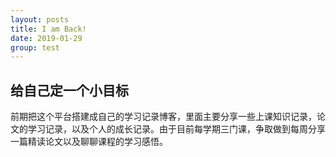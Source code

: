 ```yaml
---
layout: posts
title: I am Back!
date: 2019-01-29 
group: test
---
```


## 给自己定一个小目标
前期把这个平台搭建成自己的学习记录博客，里面主要分享一些上课知识记录，论文的学习记录，以及个人的成长记录。由于目前每学期三门课，争取做到每周分享一篇精读论文以及聊聊课程的学习感悟。

